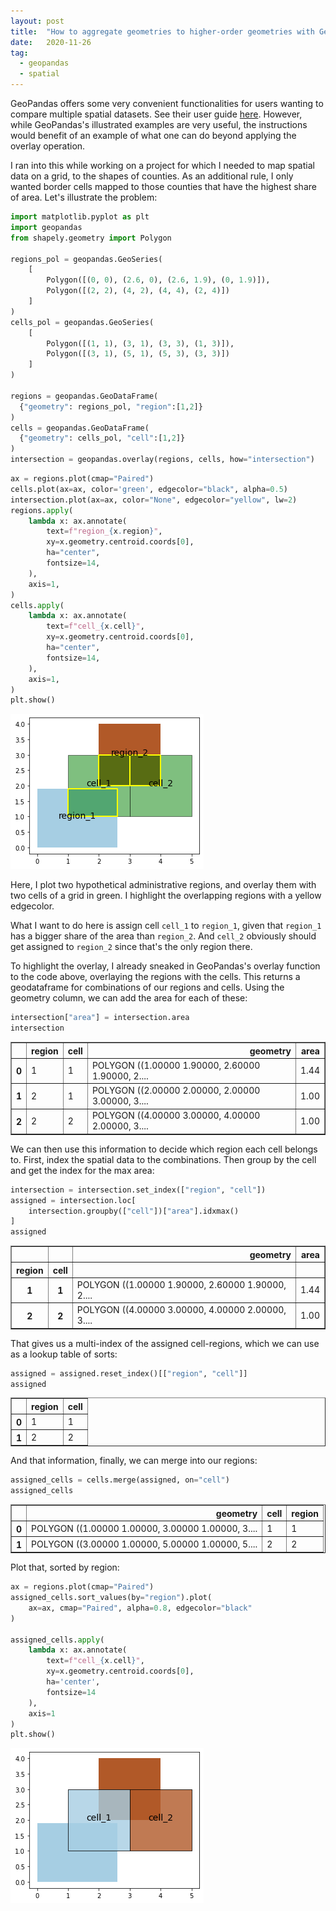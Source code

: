 ```yaml
---
layout: post
title:  "How to aggregate geometries to higher-order geometries with GeoPandas overlay"
date:   2020-11-26
tag:
  - geopandas
  - spatial
---
```


GeoPandas offers some very convenient functionalities for users wanting to compare multiple spatial datasets. See their user guide [here](https://geopandas.org/set_operations.html). However, while GeoPandas's illustrated examples are very useful, the instructions would benefit of an example of what one can do beyond applying the overlay operation. 

I ran into this while working on a project for which I needed to map spatial data on a grid, to the shapes of counties. As an additional rule, I only wanted border cells mapped to those counties that have the highest share of area. Let's illustrate the problem:


```python
import matplotlib.pyplot as plt
import geopandas
from shapely.geometry import Polygon

regions_pol = geopandas.GeoSeries(
    [
        Polygon([(0, 0), (2.6, 0), (2.6, 1.9), (0, 1.9)]),
        Polygon([(2, 2), (4, 2), (4, 4), (2, 4)])
    ]
)
cells_pol = geopandas.GeoSeries(
    [
        Polygon([(1, 1), (3, 1), (3, 3), (1, 3)]),
        Polygon([(3, 1), (5, 1), (5, 3), (3, 3)])
    ]
)

regions = geopandas.GeoDataFrame(
  {"geometry": regions_pol, "region":[1,2]}
)
cells = geopandas.GeoDataFrame(
  {"geometry": cells_pol, "cell":[1,2]}
)
intersection = geopandas.overlay(regions, cells, how="intersection")
```


```python
ax = regions.plot(cmap="Paired")
cells.plot(ax=ax, color='green', edgecolor="black", alpha=0.5)
intersection.plot(ax=ax, color="None", edgecolor="yellow", lw=2)
regions.apply(
    lambda x: ax.annotate(
        text=f"region_{x.region}",
        xy=x.geometry.centroid.coords[0],
        ha="center",
        fontsize=14,
    ),
    axis=1,
)
cells.apply(
    lambda x: ax.annotate(
        text=f"cell_{x.cell}",
        xy=x.geometry.centroid.coords[0],
        ha="center",
        fontsize=14,
    ),
    axis=1,
)
plt.show()
```


    
![png](/assets/img/geopandas_overlay_2_0.png)
    


Here, I plot two hypothetical administrative regions, and overlay them with two cells of a grid in green. I highlight the overlapping regions with a yellow edgecolor.

What I want to do here is assign cell `cell_1` to `region_1`, given that `region_1` has a bigger share of the area than `region_2`. And `cell_2` obviously should get assigned to `region_2` since that's the only region there. 

To highlight the overlay, I already sneaked in GeoPandas's overlay function to the code above, overlaying the regions with the cells. This returns a geodataframe for combinations of our regions and cells. Using the geometry column, we can add the area for each of these:


```python
intersection["area"] = intersection.area
intersection
```




<div>
<style scoped>
    .dataframe tbody tr th:only-of-type {
        vertical-align: middle;
    }

    .dataframe tbody tr th {
        vertical-align: top;
    }

    .dataframe thead th {
        text-align: right;
    }
</style>
<table border="1" class="dataframe">
  <thead>
    <tr style="text-align: right;">
      <th></th>
      <th>region</th>
      <th>cell</th>
      <th>geometry</th>
      <th>area</th>
    </tr>
  </thead>
  <tbody>
    <tr>
      <th>0</th>
      <td>1</td>
      <td>1</td>
      <td>POLYGON ((1.00000 1.90000, 2.60000 1.90000, 2....</td>
      <td>1.44</td>
    </tr>
    <tr>
      <th>1</th>
      <td>2</td>
      <td>1</td>
      <td>POLYGON ((2.00000 2.00000, 2.00000 3.00000, 3....</td>
      <td>1.00</td>
    </tr>
    <tr>
      <th>2</th>
      <td>2</td>
      <td>2</td>
      <td>POLYGON ((4.00000 3.00000, 4.00000 2.00000, 3....</td>
      <td>1.00</td>
    </tr>
  </tbody>
</table>
</div>



We can then use this information to decide which region each cell belongs to. First, index the spatial data to the combinations. Then group by the cell and get the index for the max area:


```python
intersection = intersection.set_index(["region", "cell"])
assigned = intersection.loc[
    intersection.groupby(["cell"])["area"].idxmax()
]
assigned
```




<div>
<style scoped>
    .dataframe tbody tr th:only-of-type {
        vertical-align: middle;
    }

    .dataframe tbody tr th {
        vertical-align: top;
    }

    .dataframe thead th {
        text-align: right;
    }
</style>
<table border="1" class="dataframe">
  <thead>
    <tr style="text-align: right;">
      <th></th>
      <th></th>
      <th>geometry</th>
      <th>area</th>
    </tr>
    <tr>
      <th>region</th>
      <th>cell</th>
      <th></th>
      <th></th>
    </tr>
  </thead>
  <tbody>
    <tr>
      <th>1</th>
      <th>1</th>
      <td>POLYGON ((1.00000 1.90000, 2.60000 1.90000, 2....</td>
      <td>1.44</td>
    </tr>
    <tr>
      <th>2</th>
      <th>2</th>
      <td>POLYGON ((4.00000 3.00000, 4.00000 2.00000, 3....</td>
      <td>1.00</td>
    </tr>
  </tbody>
</table>
</div>



That gives us a multi-index of the assigned cell-regions, which we can use as a lookup table of sorts:


```python
assigned = assigned.reset_index()[["region", "cell"]]
assigned
```




<div>
<style scoped>
    .dataframe tbody tr th:only-of-type {
        vertical-align: middle;
    }

    .dataframe tbody tr th {
        vertical-align: top;
    }

    .dataframe thead th {
        text-align: right;
    }
</style>
<table border="1" class="dataframe">
  <thead>
    <tr style="text-align: right;">
      <th></th>
      <th>region</th>
      <th>cell</th>
    </tr>
  </thead>
  <tbody>
    <tr>
      <th>0</th>
      <td>1</td>
      <td>1</td>
    </tr>
    <tr>
      <th>1</th>
      <td>2</td>
      <td>2</td>
    </tr>
  </tbody>
</table>
</div>



And that information, finally, we can merge into our regions:


```python
assigned_cells = cells.merge(assigned, on="cell")
assigned_cells
```




<div>
<style scoped>
    .dataframe tbody tr th:only-of-type {
        vertical-align: middle;
    }

    .dataframe tbody tr th {
        vertical-align: top;
    }

    .dataframe thead th {
        text-align: right;
    }
</style>
<table border="1" class="dataframe">
  <thead>
    <tr style="text-align: right;">
      <th></th>
      <th>geometry</th>
      <th>cell</th>
      <th>region</th>
    </tr>
  </thead>
  <tbody>
    <tr>
      <th>0</th>
      <td>POLYGON ((1.00000 1.00000, 3.00000 1.00000, 3....</td>
      <td>1</td>
      <td>1</td>
    </tr>
    <tr>
      <th>1</th>
      <td>POLYGON ((3.00000 1.00000, 5.00000 1.00000, 5....</td>
      <td>2</td>
      <td>2</td>
    </tr>
  </tbody>
</table>
</div>



Plot that, sorted by region:


```python
ax = regions.plot(cmap="Paired")
assigned_cells.sort_values(by="region").plot(
    ax=ax, cmap="Paired", alpha=0.8, edgecolor="black"
)

assigned_cells.apply(
    lambda x: ax.annotate(
        text=f"cell_{x.cell}", 
        xy=x.geometry.centroid.coords[0], 
        ha='center', 
        fontsize=14
    ), 
    axis=1
)
plt.show()
```


    
![png](/assets/img/geopandas_overlay_12_0.png)
    


